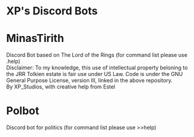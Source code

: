 # XP's Discord Bots
# MinasTirith
Discord Bot based on The Lord of the Rings (for command list please use .help)
<br>
Disclaimer: To my knowledge, this use of intellectual property beloning to the JRR Tolkien estate is fair use under US Law. Code is under the GNU General Purpose License, version III, linked in the above repository.
<br>
By XP_Studios, with creative help from Estel
# Polbot
Discord bot for politics (for command list please use >>help)
<br>
